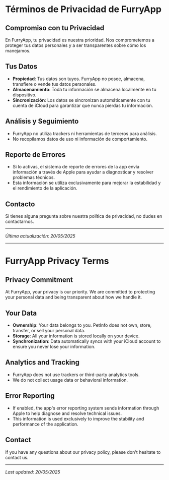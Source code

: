 # Términos de Privacidad de FurryApp

## Compromiso con tu Privacidad

En FurryApp, tu privacidad es nuestra prioridad. Nos comprometemos a proteger tus datos personales y a ser transparentes sobre cómo los manejamos.

## Tus Datos

- **Propiedad**: Tus datos son tuyos. FurryApp no posee, almacena, transfiere o vende tus datos personales.
- **Almacenamiento**: Toda tu información se almacena localmente en tu dispositivo.
- **Sincronización**: Los datos se sincronizan automáticamente con tu cuenta de iCloud para garantizar que nunca pierdas tu información.

## Análisis y Seguimiento

- FurryApp no utiliza trackers ni herramientas de terceros para análisis.
- No recopilamos datos de uso ni información de comportamiento.

## Reporte de Errores

- Si lo activas, el sistema de reporte de errores de la app envía información a través de Apple para ayudar a diagnosticar y resolver problemas técnicos.
- Esta información se utiliza exclusivamente para mejorar la estabilidad y el rendimiento de la aplicación.

## Contacto

Si tienes alguna pregunta sobre nuestra política de privacidad, no dudes en contactarnos.

---

*Última actualización: 20/05/2025*

---

# FurryApp Privacy Terms

## Privacy Commitment

At FurryApp, your privacy is our priority. We are committed to protecting your personal data and being transparent about how we handle it.

## Your Data

- **Ownership**: Your data belongs to you. PetInfo does not own, store, transfer, or sell your personal data.
- **Storage**: All your information is stored locally on your device.
- **Synchronization**: Data automatically syncs with your iCloud account to ensure you never lose your information.

## Analytics and Tracking

- FurryApp does not use trackers or third-party analytics tools.
- We do not collect usage data or behavioral information.

## Error Reporting

- If enabled, the app's error reporting system sends information through Apple to help diagnose and resolve technical issues.
- This information is used exclusively to improve the stability and performance of the application.

## Contact

If you have any questions about our privacy policy, please don't hesitate to contact us.

---

*Last updated: 20/05/2025* 